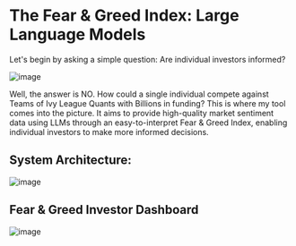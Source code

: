 # The Fear & Greed Index: Large Language Models
 
Let's begin by asking a simple question: Are individual investors informed?

![image](https://github.com/sashank3/Fear_Greed_Index/assets/41186713/3b2e8169-fa98-4e2c-af41-032ee16f6304)

Well, the answer is NO. How could a single individual compete against Teams of Ivy League Quants with Billions in funding? This is where my tool comes into the picture. It aims to provide high-quality market sentiment data using LLMs through an easy-to-interpret Fear & Greed Index, enabling individual investors to make more informed decisions.

## System Architecture:

![image](https://github.com/sashank3/Fear_Greed_Index/assets/41186713/3a7c6858-4c7d-437d-b26f-540b047a8418)

## Fear & Greed Investor Dashboard

![image](https://github.com/sashank3/Fear_Greed_Index/assets/41186713/d226a6f0-a4fa-4ed9-bff0-35efbceee0e8)



